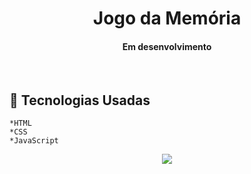 
<h1 align="center">  Jogo da Memória </h1>
<h4 align="center"> Em desenvolvimento</h4>


<br>

## :rocket: Tecnologias Usadas

```
*HTML
*CSS
*JavaScript
```



<p align="center">
  <img width="auto" height="auto" src="https://user-images.githubusercontent.com/46323667/82971756-d4ff1e00-9fa9-11ea-9060-9946cfaf10de.png">
</p>
